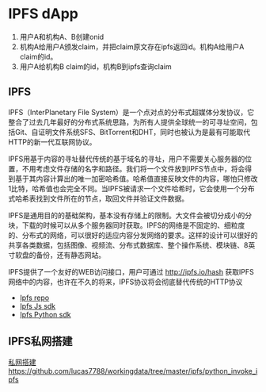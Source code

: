 # IPFS  dApp
1. 用户A和机构A、B创建onid
2. 机构A给用户A颁发claim，并把claim原文存在ipfs返回id。机构A给用户A claim的id。
3. 用户A给机构B claim的id，机构B到ipfs查询claim

## IPFS

IPFS（InterPlanetary File System）是一个点对点的分布式超媒体分发协议，它整合了过去几年最好的分布式系统思路，为所有人提供全球统一的可寻址空间，包括Git、自证明文件系统SFS、BitTorrent和DHT，同时也被认为是最有可能取代HTTP的新一代互联网协议。

IPFS用基于内容的寻址替代传统的基于域名的寻址，用户不需要关心服务器的位置，不用考虑文件存储的名字和路径。我们将一个文件放到IPFS节点中，将会得到基于其内容计算出的唯一加密哈希值。哈希值直接反映文件的内容，哪怕只修改1比特，哈希值也会完全不同。当IPFS被请求一个文件哈希时，它会使用一个分布式哈希表找到文件所在的节点，取回文件并验证文件数据。

IPFS是通用目的的基础架构，基本没有存储上的限制。大文件会被切分成小的分块，下载的时候可以从多个服务器同时获取。IPFS的网络是不固定的、细粒度的、分布式的网络，可以很好的适应内容分发网络的要求。这样的设计可以很好的共享各类数据，包括图像、视频流、分布式数据库、整个操作系统、模块链、8英寸软盘的备份，还有静态网站。

IPFS提供了一个友好的WEB访问接口，用户可通过 http://ipfs.io/hash  获取IPFS网络中的内容，也许在不久的将来，IPFS协议将会彻底替代传统的HTTP协议

* [Ipfs repo](https://github.com/ipfs/)
* [Ipfs Js sdk](https://github.com/ipfs/js-ipfs-api)
* [Ipfs Python sdk](https://github.com/ipfs/py-ipfs-api)


## IPFS私网搭建

[私网搭建](https://github.com/lucas7788/workingdata/tree/master/ipfs)
https://github.com/lucas7788/workingdata/tree/master/ipfs/python_invoke_ipfs



 

